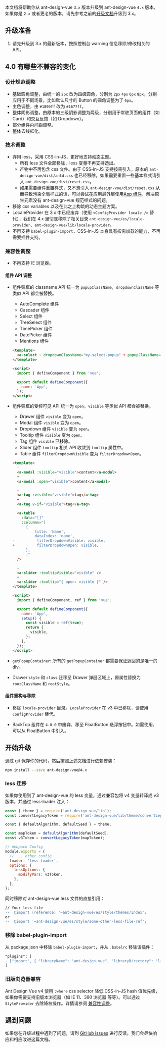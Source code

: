 本文档将帮助你从 ant-design-vue `3.x` 版本升级到 ant-design-vue `4.x` 版本，如果你是 `2.x` 或者更老的版本，请先参考之前的[升级文档](/docs/vue/migration-v3-cn)升级到 3.x。

## 升级准备

1. 请先升级到 3.x 的最新版本，按照控制台 warning 信息移除/修改相关的 API。

## 4.0 有哪些不兼容的变化

### 设计规范调整

- 基础圆角调整，由统一的 `2px` 改为四级圆角，分别为 `2px` `4px` `6px` `8px`，分别应用于不同场景，比如默认尺寸的 Button 的圆角调整为了 `6px`。
- 主色调整，由 `#1890ff` 改为 `#1677ff`。
- 整体阴影调整，由原本的三级阴影调整为两级，分别用于常驻页面的组件（如 Card）和交互反馈（如 Dropdown）。
- 部分组件内间距调整。
- 整体去线框化。

### 技术调整

- 弃用 less，采用 CSS-in-JS，更好地支持动态主题。
  - 所有 less 文件全部移除，less 变量不再支持透出。
  - 产物中不再包含 css 文件。由于 CSS-in-JS 支持按需引入，原本的 `ant-design-vue/dist/antd.css` 也已经移除，如果需要重置一些基本样式请引入 `ant-design-vue/dist/reset.css`。
  - 如果需要组件重置样式，又不想引入 `ant-design-vue/dist/reset.css` 从而导致污染全局样式的话，可以尝试在应用最外层使用[App 组件](/components/app-cn)，解决原生元素没有 ant-design-vue 规范样式的问题。
- 移除 css variables 以及在此之上构筑的动态主题方案。
- LocaleProvider 在 3.x 中已经废弃（使用 `<ConfigProvider locale />` 替代），我们在 4.x 里彻底移除了相关目录 `ant-design-vue/es/locale-provider`、`ant-design-vue/lib/locale-provider`。
- 不再支持 `babel-plugin-import`，CSS-in-JS 本身具有按需加载的能力，不再需要插件支持。

### 兼容性调整

- 不再支持 IE 浏览器。

#### 组件 API 调整

- 组件弹框的 classname API 统一为 `popupClassName`，`dropdownClassName` 等类似 API 都会被替换。

  - AutoComplete 组件
  - Cascader 组件
  - Select 组件
  - TreeSelect 组件
  - TimePicker 组件
  - DatePicker 组件
  - Mentions 组件

  ```html
  <template>
    <a-select - dropdownClassName="my-select-popup" + popupClassName="my-select-popup" />
  </template>

  <script>
    import { defineComponent } from 'vue';

    export default defineComponent({
      name: 'App',
    });
  </script>
  ```

- 组件弹框的受控可见 API 统一为 `open`，`visible` 等类似 API 都会被替换。

  - Drawer 组件 `visible` 变为 `open`。
  - Modal 组件 `visible` 变为 `open`。
  - Dropdown 组件 `visible` 变为 `open`。
  - Tooltip 组件 `visible` 变为 `open`。
  - Tag 组件 `visible` 已移除。
  - Slider 组件 `tooltip` 相关 API 收敛到 `tooltip` 属性中。
  - Table 组件 `filterDropdownVisible` 变为 `filterDropdownOpen`。

  ```html
  <template>
    -
    <a-modal :visible="visible">content</a-modal>
    +
    <a-modal :open="visible">content</a-modal>

    -
    <a-tag :visible="visible">tag</a-tag>
    +
    <a-tag v-if="visible">tag</a-tag>

    <a-table
      :data="[]"
      :columns="[
        {
            title: 'Name',
            dataIndex: 'name',
  -          filterDropdownVisible: visible,
  +          filterDropdownOpen: visible,
        },
        ]"
    />

    -
    <a-slider :tooltipVisible="visible" />
    +
    <a-slider :tooltip="{ open: visible }" />
  </template>

  <script>
    import { defineComponent, ref } from 'vue';

    export default defineComponent({
      name: 'App',
      setup() {
        const visible = ref(true);
        return {
          visible,
        };
      },
    });
  </script>
  ```

- `getPopupContainer`: 所有的 `getPopupContainer` 都需要保证返回的是唯一的 div。
- Drawer `style` 和 `class` 迁移至 Drawer 弹层区域上，原属性替换为 `rootClassName` 和 `rootStyle`。

#### 组件重构与移除

- 移除 `locale-provider` 目录。`LocaleProvider` 在 v3 中已移除，请使用 `ConfigProvider` 替代。

- BackTop 组件在 `4.0.0` 中废弃，移至 FloatButton 悬浮按钮中。如需使用，可以从 FloatButton 中引入。

## 开始升级

通过 git 保存你的代码，然后按照上述文档进行依赖安装：

```bash
npm install --save ant-design-vue@4.x
```

### less 迁移

如果你使用到了 ant-design-vue 的 less 变量，通过兼容包将 v4 变量转译成 v3 版本，并通过 less-loader 注入：

```js
const { theme } = require('ant-design-vue/lib');
const convertLegacyToken = require('ant-design-vue/lib/theme/convertLegacyToken');

const { defaultAlgorithm, defaultSeed } = theme;

const mapToken = defaultAlgorithm(defaultSeed);
const v3Token = convertLegacyToken(mapToken);

// Webpack Config
module.exports = {
  // ... other config
  loader: 'less-loader',
  options: {
    lessOptions: {
      modifyVars: v3Token,
    },
  },
};
```

同时移除对 ant-design-vue less 文件的直接引用：

```diff
// Your less file
--  @import (reference) '~ant-design-vue/es/style/themes/index';
or
--  @import '~ant-design-vue/es/style/some-other-less-file-ref';
```

### 移除 babel-plugin-import

从 package.json 中移除 `babel-plugin-import`，并从 `.babelrc` 移除该插件：

```diff
"plugins": [
- ["import", { "libraryName": "ant-design-vue", "libraryDirectory": "lib"}, "ant-design-vue"],
]
```

### 旧版浏览器兼容

Ant Design Vue v4 使用 `:where` css selector 降低 CSS-in-JS hash 值优先级，如果你需要支持旧版本浏览器（如 IE 11、360 浏览器 等等）。可以通过 `StyleProvider` 去除降权操作。详情请参阅 [兼容性调整](/docs/vue/customize-theme-cn#兼容性调整)。

## 遇到问题

如果您在升级过程中遇到了问题，请到 [GitHub issues](https://github.com/vueComponent/ant-design-vue/issues) 进行反馈。我们会尽快响应和相应改进这篇文档。
